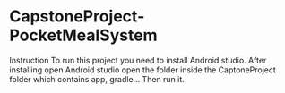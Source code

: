 # CapstoneProject-PocketMealSystem
Instruction 
To run this project you need to install Android studio.
After installing open Android studio open the folder inside the CaptoneProject folder which contains app, gradle... 
Then run it.
